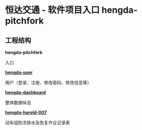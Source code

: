 # 恒达交通 - 软件项目入口 hengda-pitchfork

## 工程结构

**hengda-pitchfork**

入口

**[hengda-user](//github.com/ovaphlow/hengda-user)**

用户（登录、注册、修改密码、修改信息等）

**[hengda-dashboard](//github.com/ovaphlow/hengda-dashboard)**

整体数据纵览

**[hengda-harold-007](//github.com/ovaphlow/hengda-harold-007)**

动车组防冻排水及恢复作业记录表
